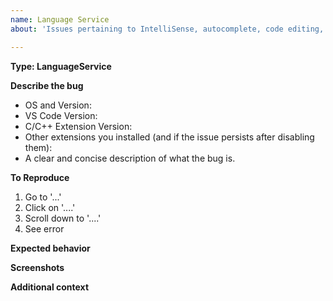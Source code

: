 ```yaml
---
name: Language Service
about: 'Issues pertaining to IntelliSense, autocomplete, code editing, etc. '

---
```


**Type: LanguageService**
<!----- Input information below ----->

<!--
**Please review existing issues and our documentation at https://github.com/Microsoft/vscode-cpptools/tree/master/Documentation prior to filing an issue.**
-->

**Describe the bug**
- OS and Version:
- VS Code Version:
- C/C++ Extension Version:
- Other extensions you installed (and if the issue persists after disabling them):
- A clear and concise description of what the bug is.

**To Reproduce**
<!-- Steps to reproduce the behavior: -->
<!-- *The most actionable issue reports include a code sample including configuration files such as c_cpp_properties.json* -->
1. Go to '...'
2. Click on '....'
3. Scroll down to '....'
4. See error

**Expected behavior**
<!-- A clear and concise description of what you expected to happen. -->

**Screenshots**
<!-- If applicable, add screenshots to help explain your problem. -->

**Additional context**
<!--
* Call Stacks: For bugs like crashes, deadlocks, infinite loops, etc. that we are not able to repro and for which the call stack may be useful, please attach a debugger and/or create a dmp and provide the call stacks. Windows binaries have symbols available in VS Code by setting your "symbolSearchPath" to "https://msdl.microsoft.com/download/symbols".
* Add any other context about the problem here including log messages in your Output window ("C_Cpp.loggingLevel": "Debug" in settings.json).
-->
